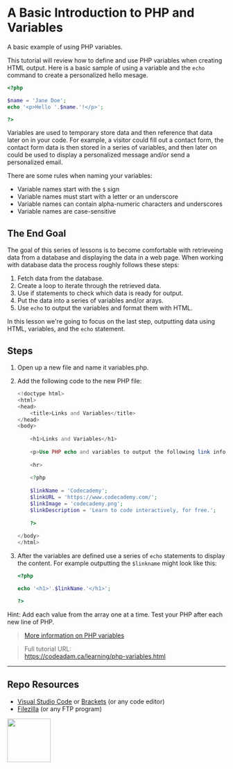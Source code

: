 # A Basic Introduction to PHP and Variables

A basic example of using PHP variables.

This tutorial will review how to define and use PHP variables when creating HTML output. Here is a basic sample of using a variable and the `echo` command to create a personalized hello mesage.

```php
<?php 

$name = 'Jane Doe';
echo '<p>Hello '.$name.'!</p>';

?>
```

Variables are used to temporary store data and then reference that data later on in your code. For example, a visitor could fill out a contact form, the contact form data is then stored in a series of variables, and then later on could be used to display a personalized message and/or send a personalized email.

There are some rules when naming your variables:

- Variable names start with the `$` sign
- Variable names must start with a letter or an underscore
- Variable names can contain alpha-numeric characters and underscores
- Variable names are case-sensitive

## The End Goal

The goal of this series of lessons is to become comfortable with retrieveing data from a database and displaying the data in a web page. When working with database data the process roughly follows these steps:

1. Fetch data from the database.
2. Create a loop to iterate through the retrieved data.
3. Use if statements to check which data is ready for output.
4. Put the data into a series of variables and/or arays.
5. Use `echo` to output the variables and format them with HTML. 

In this lesson we're going to focus on the last step, outputting data using HTML, variables, and the `echo` statement.

## Steps

1. Open up a new file and name it variables.php.
2. Add the following code to the new PHP file:
    
    ```php
    <!doctype html>
    <html>
    <head>
        <title>Links and Variables</title>
    </head>
    <body>
        
        <h1>Links and Variables</h1>
        
        <p>Use PHP echo and variables to output the following link information:</p>
            
        <hr>
        
        <?php
        
        $linkName = 'Codecademy';
        $linkURL = 'https://www.codecademy.com/';
        $linkImage = 'codecademy.png';
        $linkDescription = 'Learn to code interactively, for free.';
        
        ?>
            
    </body>
    </html>
    ```

3. After the variables are defined use a series of `echo` statements to display the content. For example outputting the `$linkname` might look like this:
    
    ```php
    <?php
    
    echo '<h1>'.$linkName.'</h1>';
    
    ?>
    ```

Hint: Add each value from the array one at a time. Test your PHP after each new line of PHP. 

> [More information on PHP variables](https://www.php.net/manual/en/language.variables.variable.php)

> Full tutorial URL:  
> https://codeadam.ca/learning/php-variables.html

***

## Repo Resources

* [Visual Studio Code](https://code.visualstudio.com/) or [Brackets](http://brackets.io/) (or any code editor)
* [Filezilla](https://filezilla-project.org/) (or any FTP program)

<a href="https://codeadam.ca">
<img src="https://codeadam.ca/images/code-block.png" width="100">
</a>
